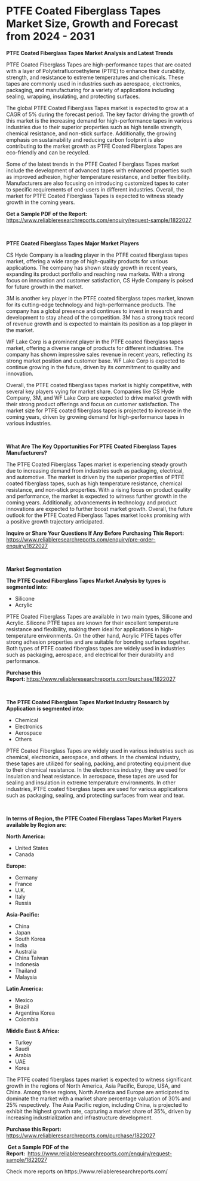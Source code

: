 <p><h1>PTFE Coated Fiberglass Tapes Market Size, Growth and Forecast from 2024 - 2031</h1></p><p><strong>PTFE Coated Fiberglass Tapes Market Analysis and Latest Trends</strong></p>
<p><p>PTFE Coated Fiberglass Tapes are high-performance tapes that are coated with a layer of Polytetrafluoroethylene (PTFE) to enhance their durability, strength, and resistance to extreme temperatures and chemicals. These tapes are commonly used in industries such as aerospace, electronics, packaging, and manufacturing for a variety of applications including sealing, wrapping, insulating, and protecting surfaces.</p><p>The global PTFE Coated Fiberglass Tapes market is expected to grow at a CAGR of 5% during the forecast period. The key factor driving the growth of this market is the increasing demand for high-performance tapes in various industries due to their superior properties such as high tensile strength, chemical resistance, and non-stick surface. Additionally, the growing emphasis on sustainability and reducing carbon footprint is also contributing to the market growth as PTFE Coated Fiberglass Tapes are eco-friendly and can be recycled.</p><p>Some of the latest trends in the PTFE Coated Fiberglass Tapes market include the development of advanced tapes with enhanced properties such as improved adhesion, higher temperature resistance, and better flexibility. Manufacturers are also focusing on introducing customized tapes to cater to specific requirements of end-users in different industries. Overall, the market for PTFE Coated Fiberglass Tapes is expected to witness steady growth in the coming years.</p></p>
<p><strong>Get a Sample PDF of the Report:&nbsp;</strong> <a href="https://www.reliableresearchreports.com/enquiry/request-sample/1822027">https://www.reliableresearchreports.com/enquiry/request-sample/1822027</a></p>
<p>&nbsp;</p>
<p><strong>PTFE Coated Fiberglass Tapes Major Market Players</strong></p>
<p><p>CS Hyde Company is a leading player in the PTFE coated fiberglass tapes market, offering a wide range of high-quality products for various applications. The company has shown steady growth in recent years, expanding its product portfolio and reaching new markets. With a strong focus on innovation and customer satisfaction, CS Hyde Company is poised for future growth in the market.</p><p>3M is another key player in the PTFE coated fiberglass tapes market, known for its cutting-edge technology and high-performance products. The company has a global presence and continues to invest in research and development to stay ahead of the competition. 3M has a strong track record of revenue growth and is expected to maintain its position as a top player in the market.</p><p>WF Lake Corp is a prominent player in the PTFE coated fiberglass tapes market, offering a diverse range of products for different industries. The company has shown impressive sales revenue in recent years, reflecting its strong market position and customer base. WF Lake Corp is expected to continue growing in the future, driven by its commitment to quality and innovation.</p><p>Overall, the PTFE coated fiberglass tapes market is highly competitive, with several key players vying for market share. Companies like CS Hyde Company, 3M, and WF Lake Corp are expected to drive market growth with their strong product offerings and focus on customer satisfaction. The market size for PTFE coated fiberglass tapes is projected to increase in the coming years, driven by growing demand for high-performance tapes in various industries.</p></p>
<p>&nbsp;</p>
<p><strong>What Are The Key Opportunities For PTFE Coated Fiberglass Tapes Manufacturers?</strong></p>
<p><p>The PTFE Coated Fiberglass Tapes market is experiencing steady growth due to increasing demand from industries such as packaging, electrical, and automotive. The market is driven by the superior properties of PTFE coated fiberglass tapes, such as high temperature resistance, chemical resistance, and non-stick properties. With a rising focus on product quality and performance, the market is expected to witness further growth in the coming years. Additionally, advancements in technology and product innovations are expected to further boost market growth. Overall, the future outlook for the PTFE Coated Fiberglass Tapes market looks promising with a positive growth trajectory anticipated.</p></p>
<p><strong>Inquire or Share Your Questions If Any Before Purchasing This Report:</strong> <a href="https://www.reliableresearchreports.com/enquiry/pre-order-enquiry/1822027">https://www.reliableresearchreports.com/enquiry/pre-order-enquiry/1822027</a></p>
<p>&nbsp;</p>
<p><strong>Market Segmentation</strong></p>
<p><strong>The PTFE Coated Fiberglass Tapes Market Analysis by types is segmented into:</strong></p>
<p><ul><li>Silicone</li><li>Acrylic</li></ul></p>
<p><p>PTFE Coated Fiberglass Tapes are available in two main types, Silicone and Acrylic. Silicone PTFE tapes are known for their excellent temperature resistance and flexibility, making them ideal for applications in high-temperature environments. On the other hand, Acrylic PTFE tapes offer strong adhesion properties and are suitable for bonding surfaces together. Both types of PTFE coated fiberglass tapes are widely used in industries such as packaging, aerospace, and electrical for their durability and performance.</p></p>
<p><strong>Purchase this Report:&nbsp;</strong><a href="https://www.reliableresearchreports.com/purchase/1822027">https://www.reliableresearchreports.com/purchase/1822027</a></p>
<p>&nbsp;</p>
<p><strong>The PTFE Coated Fiberglass Tapes Market Industry Research by Application is segmented into:</strong></p>
<p><ul><li>Chemical</li><li>Electronics</li><li>Aerospace</li><li>Others</li></ul></p>
<p><p>PTFE Coated Fiberglass Tapes are widely used in various industries such as chemical, electronics, aerospace, and others. In the chemical industry, these tapes are utilized for sealing, packing, and protecting equipment due to their chemical resistance. In the electronics industry, they are used for insulation and heat resistance. In aerospace, these tapes are used for sealing and insulation in extreme temperature environments. In other industries, PTFE coated fiberglass tapes are used for various applications such as packaging, sealing, and protecting surfaces from wear and tear.</p></p>
<p>&nbsp;</p>
<p><strong>In terms of Region, the PTFE Coated Fiberglass Tapes Market Players available by Region are:</strong></p>
<p>
    <p> <strong> North America: </strong>
        <ul>
            <li>United States</li>
            <li>Canada</li>
        </ul>
        </p> 
    <p> <strong> Europe: </strong>
        <ul>
            <li>Germany</li>
            <li>France</li>
            <li>U.K.</li>
            <li>Italy</li>
            <li>Russia</li>
        </ul>
        </p> 
    <p> <strong> Asia-Pacific: </strong>
        <ul>
            <li>China</li>
            <li>Japan</li>
            <li>South Korea</li>
            <li>India</li>
            <li>Australia</li>
            <li>China Taiwan</li>
            <li>Indonesia</li>
            <li>Thailand</li>
            <li>Malaysia</li>
        </ul>
        </p> 
    <p> <strong> Latin America: </strong>
        <ul>
            <li>Mexico</li>
            <li>Brazil</li>
            <li>Argentina Korea</li>
            <li>Colombia</li>
        </ul>
        </p> 
    <p> <strong> Middle East & Africa: </strong>
        <ul>
            <li>Turkey</li>
            <li>Saudi</li>
            <li>Arabia</li>
            <li>UAE</li>
            <li>Korea</li>
        </ul>
    </p>
    </p>
<p><p>The PTFE coated fiberglass tapes market is expected to witness significant growth in the regions of North America, Asia Pacific, Europe, USA, and China. Among these regions, North America and Europe are anticipated to dominate the market with a market share percentage valuation of 30% and 25% respectively. The Asia Pacific region, including China, is projected to exhibit the highest growth rate, capturing a market share of 35%, driven by increasing industrialization and infrastructure development.</p></p>
<p><strong>Purchase this Report: </strong><a href="https://www.reliableresearchreports.com/purchase/1822027">https://www.reliableresearchreports.com/purchase/1822027</a></p>
<p>&nbsp;<strong>Get a Sample PDF of the Report:&nbsp;&nbsp;</strong><a href="https://www.reliableresearchreports.com/enquiry/request-sample/1822027">https://www.reliableresearchreports.com/enquiry/request-sample/1822027</a></p>
<p><strong></strong></p>
<p>Check more reports on https://www.reliableresearchreports.com/</p>